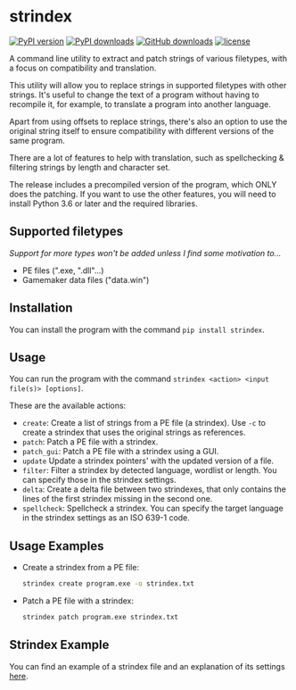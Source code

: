 # strindex
[![PyPI version](https://img.shields.io/pypi/v/strindex?label=PyPI%20version)](https://pypi.org/project/strindex/)
[![PyPI downloads](https://img.shields.io/pypi/dm/strindex?label=PyPI%20downloads)](https://pypi.org/project/strindex/)
[![GitHub downloads](https://img.shields.io/github/downloads/zWolfrost/strindex/total?label=GitHub%20downloads)](https://github.com/zWolfrost/strindex/releases/latest)
[![license](https://img.shields.io/github/license/zWolfrost/strindex)](LICENSE)

A command line utility to extract and patch strings of various filetypes, with a focus on compatibility and translation.

This utility will allow you to replace strings in supported filetypes with other strings. It's useful to change the text of a program without having to recompile it, for example, to translate a program into another language.

Apart from using offsets to replace strings, there's also an option to use the original string itself to ensure compatibility with different versions of the same program.

There are a lot of features to help with translation, such as spellchecking & filtering strings by length and character set.

The release includes a precompiled version of the program, which ONLY does the patching. If you want to use the other features, you will need to install Python 3.6 or later and the required libraries.

## Supported filetypes
*Support for more types won't be added unless I find some motivation to...*
- PE files (".exe, ".dll"...)
- Gamemaker data files ("data.win")

## Installation
You can install the program with the command `pip install strindex`.

## Usage
You can run the program with the command `strindex <action> <input file(s)> [options]`.

These are the available actions:
- `create`: Create a list of strings from a PE file (a strindex). Use `-c` to create a strindex that uses the original strings as references.
- `patch`: Patch a PE file with a strindex.
- `patch_gui`: Patch a PE file with a strindex using a GUI.
- `update` Update a strindex pointers' with the updated version of a file.
- `filter`: Filter a strindex by detected language, wordlist or length. You can specify those in the strindex settings.
- `delta`: Create a delta file between two strindexes, that only contains the lines of the first strindex missing in the second one.
- `spellcheck`: Spellcheck a strindex. You can specify the target language in the strindex settings as an ISO 639-1 code.

## Usage Examples
- Create a strindex from a PE file:
  ```sh
  strindex create program.exe -o strindex.txt
  ```
- Patch a PE file with a strindex:
  ```sh
  strindex patch program.exe strindex.txt
  ```

## Strindex Example
You can find an example of a strindex file and an explanation of its settings [here](strindex_example.txt).